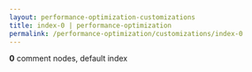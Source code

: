 ```yaml
---
layout: performance-optimization-customizations
title: index-0 | performance-optimization
permalink: /performance-optimization/customizations/index-0
---
```


**0** comment nodes, default index